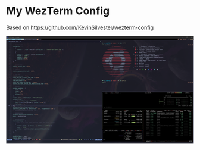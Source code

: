 # My WezTerm Config

Based on https://github.com/KevinSilvester/wezterm-config

![screenshot](./screenshots/screenshot-2.png)

